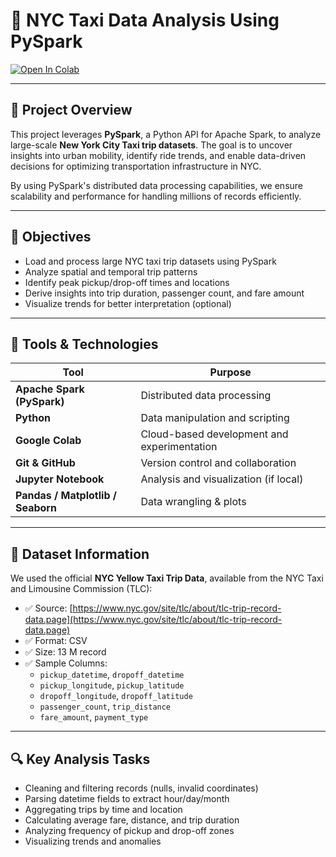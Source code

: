 # 🗽 NYC Taxi Data Analysis Using PySpark

[![Open In Colab](https://colab.research.google.com/assets/colab-badge.svg)](https://colab.research.google.com/github/mayu99/NYC-Taxi-Data-Analysis-Using-PySpark/blob/main/nyc_taxi_analysis.ipynb)

---

## 📌 Project Overview

This project leverages **PySpark**, a Python API for Apache Spark, to analyze large-scale **New York City Taxi trip datasets**. The goal is to uncover insights into urban mobility, identify ride trends, and enable data-driven decisions for optimizing transportation infrastructure in NYC.

By using PySpark's distributed data processing capabilities, we ensure scalability and performance for handling millions of records efficiently.

---

## 🎯 Objectives

- Load and process large NYC taxi trip datasets using PySpark
- Analyze spatial and temporal trip patterns
- Identify peak pickup/drop-off times and locations
- Derive insights into trip duration, passenger count, and fare amount
- Visualize trends for better interpretation (optional)

---

## 🧰 Tools & Technologies

| Tool          | Purpose                                    |
|---------------|--------------------------------------------|
| **Apache Spark (PySpark)** | Distributed data processing             |
| **Python**     | Data manipulation and scripting            |
| **Google Colab** | Cloud-based development and experimentation |
| **Git & GitHub** | Version control and collaboration         |
| **Jupyter Notebook** | Analysis and visualization (if local)   |
| **Pandas / Matplotlib / Seaborn** |  Data wrangling & plots  |

---

## 📂 Dataset Information

We used the official **NYC Yellow Taxi Trip Data**, available from the NYC Taxi and Limousine Commission (TLC):

- ✅ Source: [https://www.nyc.gov/site/tlc/about/tlc-trip-record-data.page](https://www.nyc.gov/site/tlc/about/tlc-trip-record-data.page)
- ✅ Format: CSV
- ✅ Size: 13 M record
- ✅ Sample Columns:
  - `pickup_datetime`, `dropoff_datetime`
  - `pickup_longitude`, `pickup_latitude`
  - `dropoff_longitude`, `dropoff_latitude`
  - `passenger_count`, `trip_distance`
  - `fare_amount`, `payment_type`

---

## 🔍 Key Analysis Tasks

- Cleaning and filtering records (nulls, invalid coordinates)
- Parsing datetime fields to extract hour/day/month
- Aggregating trips by time and location
- Calculating average fare, distance, and trip duration
- Analyzing frequency of pickup and drop-off zones
- Visualizing trends and anomalies


